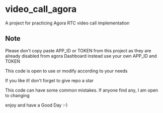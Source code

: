 # video_call_agora

A project for practicing Agora RTC video call implementation

## Note

Please don't copy paste APP_ID or TOKEN from this project as they are already disabled from agora Dashboard instead use your own APP_ID and TOKEN

This code is open to use or modify according to your needs

If you like it! don't forget to give repo a star

This code can have some common mistakes. If anyone find any, I am open to changing

enjoy and have a Good Day :-)